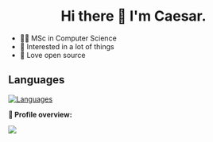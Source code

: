 <h1 align="center">Hi there 👋 I'm Caesar.</h1>

- 👨‍💻 MSc in Computer Science
- 💭 Interested in a lot of things
- 💜 Love open source

## Languages
[![Languages](https://skillicons.dev/icons?i=c,cpp,go,python,rust,java,javascript,typescript,haskell)](https://skillicons.dev)

**:pushpin: Profile overview:**

![](https://github-profile-summary-cards.vercel.app/api/cards/profile-details?username=caesarw&theme=nord_dark)
